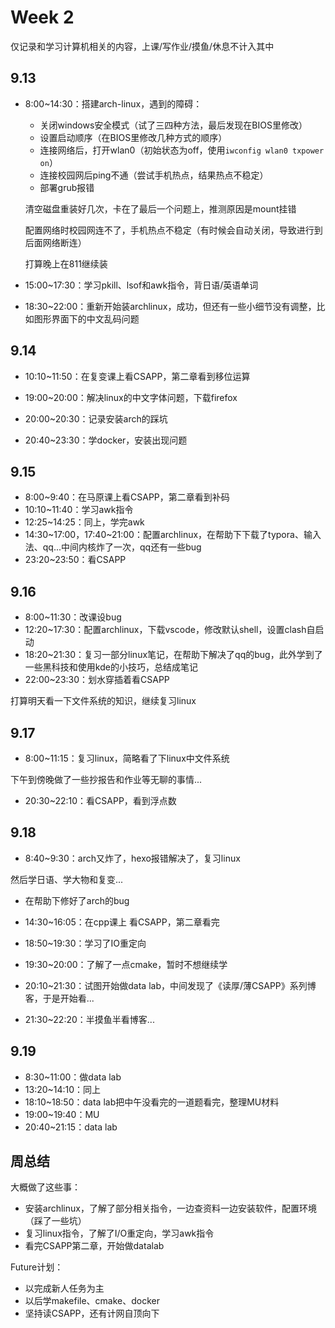 # Week 2

仅记录和学习计算机相关的内容，上课/写作业/摸鱼/休息不计入其中

## 9.13

* 8:00~14:30：搭建arch-linux，遇到的障碍：

  * 关闭windows安全模式（试了三四种方法，最后发现在BIOS里修改）
  * 设置启动顺序（在BIOS里修改几种方式的顺序）
  * 连接网络后，打开wlan0（初始状态为off，使用`iwconfig wlan0 txpower on`）
  * 连接校园网后ping不通（尝试手机热点，结果热点不稳定）
  * 部署grub报错

  清空磁盘重装好几次，卡在了最后一个问题上，推测原因是mount挂错

  配置网络时校园网连不了，手机热点不稳定（有时候会自动关闭，导致进行到后面网络断连）

  打算晚上在811继续装

* 15:00~17:30：学习pkill、lsof和awk指令，背日语/英语单词

* 18:30~22:00：重新开始装archlinux，成功，但还有一些小细节没有调整，比如图形界面下的中文乱码问题

## 9.14

* 10:10~11:50：在复变课上看CSAPP，第二章看到移位运算

* 19:00~20:00：解决linux的中文字体问题，下载firefox
* 20:00~20:30：记录安装arch的踩坑
* 20:40~23:30：学docker，安装出现问题

## 9.15

* 8:00~9:40：在马原课上看CSAPP，第二章看到补码
* 10:10~11:40：学习awk指令
* 12:25~14:25：同上，学完awk
* 14:30\~17:00，17:40\~21:00：配置archlinux，在帮助下下载了typora、输入法、qq...中间内核炸了一次，qq还有一些bug
* 23:20~23:50：看CSAPP

## 9.16

* 8:00~11:30：改课设bug
* 12:20~17:30：配置archlinux，下载vscode，修改默认shell，设置clash自启动
* 18:20~21:30：复习一部分linux笔记，在帮助下解决了qq的bug，此外学到了一些黑科技和使用kde的小技巧，总结成笔记
* 22:00~23:30：划水穿插着看CSAPP

打算明天看一下文件系统的知识，继续复习linux

## 9.17

* 8:00~11:15：复习linux，简略看了下linux中文件系统

下午到傍晚做了一些抄报告和作业等无聊的事情...

* 20:30~22:10：看CSAPP，看到浮点数

## 9.18

* 8:40~9:30：arch又炸了，hexo报错解决了，复习linux

然后学日语、学大物和复变...

* 在帮助下修好了arch的bug

* 14:30~16:05：在cpp课上 看CSAPP，第二章看完
* 18:50~19:30：学习了IO重定向
* 19:30~20:00：了解了一点cmake，暂时不想继续学
* 20:10~21:30：试图开始做data lab，中间发现了《读厚/薄CSAPP》系列博客，于是开始看...
* 21:30~22:20：半摸鱼半看博客...

## 9.19

* 8:30~11:00：做data lab
* 13:20~14:10：同上
* 18:10~18:50：data lab把中午没看完的一道题看完，整理MU材料
* 19:00~19:40：MU
* 20:40~21:15：data lab

## 周总结

大概做了这些事：

* 安装archlinux，了解了部分相关指令，一边查资料一边安装软件，配置环境（踩了一些坑）
* 复习linux指令，了解了I/O重定向，学习awk指令
* 看完CSAPP第二章，开始做datalab



Future计划：

* 以完成新人任务为主
* 以后学makefile、cmake、docker
* 坚持读CSAPP，还有计网自顶向下

